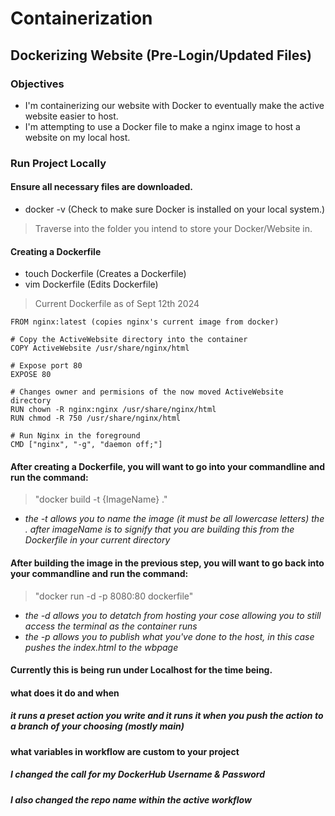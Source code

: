 # Containerization
## Dockerizing Website (Pre-Login/Updated Files)

### Objectives
- I'm containerizing our website with Docker to eventually make the active website easier to host.
- I'm attempting to use a Docker file to make a nginx image to host a website on my local host.

### Run Project Locally
#### Ensure all necessary files are downloaded.
- docker -v (Check to make sure Docker is installed on your local system.)
> Traverse into the folder you intend to store your Docker/Website in.

#### Creating a Dockerfile
- touch Dockerfile (Creates a Dockerfile)
- vim Dockerfile (Edits Dockerfile)
> Current Dockerfile as of Sept 12th 2024
```  
FROM nginx:latest (copies nginx's current image from docker)

# Copy the ActiveWebsite directory into the container
COPY ActiveWebsite /usr/share/nginx/html

# Expose port 80
EXPOSE 80

# Changes owner and permisions of the now moved ActiveWebsite directory
RUN chown -R nginx:nginx /usr/share/nginx/html
RUN chmod -R 750 /usr/share/nginx/html

# Run Nginx in the foreground
CMD ["nginx", "-g", "daemon off;"]
```

#### After creating a Dockerfile, you will want to go into your commandline and run the command:
> "docker build -t {ImageName} ."
* *the -t allows you to name the image (it must be all lowercase letters) the . after imageName is to signify that you are building this from the Dockerfile in your current directory*
>
#### After building the image in the previous step, you will want to go back into your commandline and run the command:
> "docker run -d -p 8080:80 dockerfile"
* *the -d allows you to detatch from hosting your cose allowing you to still access the terminal as the container runs*
* *the -p allows you to publish what you've done to the host, in this case pushes the index.html to the wbpage* 

#### Currently this is being run under Localhost for the time being.

#### what does it do and when
##### *it runs a preset action you write and it runs it when you push the action to a branch of your choosing (mostly main)*

#### what variables in workflow are custom to your project
##### *I changed the call for my DockerHub Username & Password*
##### *I also changed the repo name within the active workflow*

